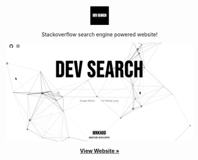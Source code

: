 <br />
<p align="center">
  <a href="https://dev-search-1d4c5.web.app/" >
    <img src="/logo.png" alt="Logo" width="50">
  </a>
  
  <p align="center">
    Stackoverflow search engine powered website!
    <br />
  </p>
</p>

![Alt Text](preview.gif)
<p align="center">
  <a href="https://dev-search-1d4c5.web.app/"><strong>View Website »</strong></a>
  <br />
</p>
